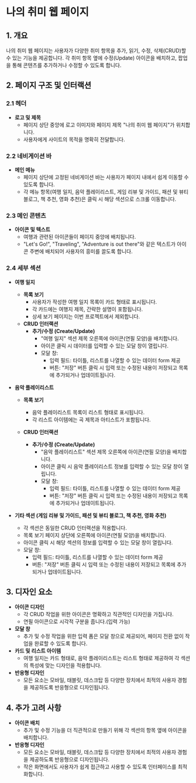 # 나의 취미 웹 페이지

## 1. 개요

나의 취미 웹 페이지는 사용자가 다양한 취미 항목을 추가, 읽기, 수정, 삭제(CRUD)할 수 있는 기능을 제공합니다. 각 취미 항목 옆에 수정(Update) 아이콘을 배치하고, 팝업을 통해 콘텐츠를 추가하거나 수정할 수 있도록 합니다.

## 2. 페이지 구조 및 인터랙션

### 2.1 헤더

- **로고 및 제목**
  - 페이지 상단 중앙에 로고 이미지와 페이지 제목 "나의 취미 웹 페이지"가 위치합니다.
  - 사용자에게 사이트의 목적을 명확히 전달합니다.

### 2.2 네비게이션 바

- **메인 메뉴**
  - 페이지 상단에 고정된 네비게이션 바는 사용자가 페이지 내에서 쉽게 이동할 수 있도록 합니다.
  - 각 메뉴 항목(여행 일지, 음악 플레이리스트, 게임 리뷰 및 가이드, 패션 및 뷰티 블로그, 책 추천, 영화 추천)은 클릭 시 해당 섹션으로 스크롤 이동합니다.

### 2.3 메인 콘텐츠

- **아이콘 및 텍스트**
  - 여행과 관련된 아이콘들이 페이지 중앙에 배치됩니다.
  - "Let's Go!", "Traveling", "Adventure is out there"와 같은 텍스트가 아이콘 주변에 배치되어 사용자의 흥미를 끌도록 합니다.

### 2.4 세부 섹션

- **여행 일지**

  - **목록 보기**
    - 사용자가 작성한 여행 일지 목록이 카드 형태로 표시됩니다.
    - 각 카드에는 여행지 제목, 간략한 설명이 포함됩니다.
    - 상세 보기 페이지는 이번 프로젝트에서 제외합니다.
  - **CRUD 인터랙션**
    - **추가/수정 (Create/Update)**
      - "여행 일지" 섹션 제목 오른쪽에 아이콘(연필 모양)을 배치합니다.
      - 아이콘 클릭 시 데이터를 입력할 수 있는 모달 창이 열립니다.
      - 모달 창:
        - 입력 필드: 타이틀, 리스트를 나열할 수 있는 데이터 form 제공
        - 버튼: "저장" 버튼 클릭 시 입력 또는 수정된 내용이 저장되고 목록에 추가되거나 업데이트됩니다.

- **음악 플레이리스트**

  - **목록 보기**
    - 음악 플레이리스트 목록이 리스트 형태로 표시됩니다.
    - 각 리스트 아이템에는 곡 제목과 아티스트가 포함됩니다.
  - **CRUD 인터랙션**

    - **추가/수정 (Create/Update)**
      - "음악 플레이리스트" 섹션 제목 오른쪽에 아이콘(연필 모양)을 배치합니다.
      - 아이콘 클릭 시 음악 플레이리스트 정보를 입력할 수 있는 모달 창이 열립니다.
      - 모달 창:
        - 입력 필드: 타이틀, 리스트를 나열할 수 있는 데이터 form 제공
        - 버튼: "저장" 버튼 클릭 시 입력 또는 수정된 내용이 저장되고 목록에 추가되거나 업데이트됩니다.

- **기타 섹션 (게임 리뷰 및 가이드, 패션 및 뷰티 블로그, 책 추천, 영화 추천)**
  - 각 섹션은 동일한 CRUD 인터랙션을 적용합니다.
  - 목록 보기 페이지 상단에 오른쪽에 아이콘(연필 모양)을 배치합니다.
  - 아이콘 클릭 시 해당 섹션의 정보를 입력할 수 있는 모달 창이 열립니다.
  - 모달 창:
    - 입력 필드: 타이틀, 리스트를 나열할 수 있는 데이터 form 제공
    - 버튼: "저장" 버튼 클릭 시 입력 또는 수정된 내용이 저장되고 목록에 추가되거나 업데이트됩니다.

## 3. 디자인 요소

- **아이콘 디자인**
  - 각 CRUD 작업을 위한 아이콘은 명확하고 직관적인 디자인을 가집니다.
  - 연필 아이콘으로 시각적 구분을 줍니다.(입력 가능)
- **모달 창**
  - 추가 및 수정 작업을 위한 입력 폼은 모달 창으로 제공되어, 페이지 전환 없이 작업을 완료할 수 있도록 합니다.
- **카드 및 리스트 아이템**
  - 여행 일지는 카드 형태로, 음악 플레이리스트는 리스트 형태로 제공하여 각 섹션의 특성에 맞는 디자인을 적용합니다.
- **반응형 디자인**
  - 모든 요소는 모바일, 태블릿, 데스크탑 등 다양한 장치에서 최적의 사용자 경험을 제공하도록 반응형으로 디자인됩니다.

## 4. 추가 고려 사항

- **아이콘 배치**
  - 추가 및 수정 기능을 더 직관적으로 만들기 위해 각 섹션의 항목 옆에 아이콘을 배치합니다.
- **반응형 디자인**
  - 모든 요소는 모바일, 태블릿, 데스크탑 등 다양한 장치에서 최적의 사용자 경험을 제공하도록 반응형으로 디자인됩니다.
  - 작은 화면에서도 사용자가 쉽게 접근하고 사용할 수 있도록 인터페이스를 최적화합니다.
